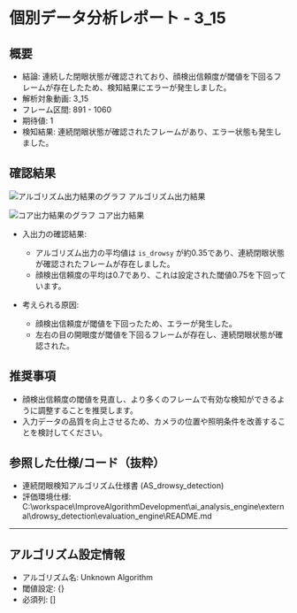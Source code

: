 # 個別データ分析レポート - 3_15

## 概要

- 結論: 連続した閉眼状態が確認されており、顔検出信頼度が閾値を下回るフレームが存在したため、検知結果にエラーが発生しました。
- 解析対象動画: 3_15
- フレーム区間: 891 - 1060
- 期待値: 1
- 検知結果: 連続閉眼状態が確認されたフレームがあり、エラー状態も発生しました。

## 確認結果

![アルゴリズム出力結果のグラフ](../images/3_15/core_output_plot.png)
アルゴリズム出力結果

![コア出力結果のグラフ](../images/3_15/core_output_plot.png)
コア出力結果

- 入出力の確認結果: 
  - アルゴリズム出力の平均値は `is_drowsy` が約0.35であり、連続閉眼状態が確認されたフレームが存在しました。
  - 顔検出信頼度の平均は0.7であり、これは設定された閾値0.75を下回っています。

- 考えられる原因:
  - 顔検出信頼度が閾値を下回ったため、エラーが発生した。
  - 左右の目の開眼度が閾値を下回るフレームが存在し、連続閉眼状態が確認された。

## 推奨事項

- 顔検出信頼度の閾値を見直し、より多くのフレームで有効な検知ができるように調整することを推奨します。
- 入力データの品質を向上させるため、カメラの位置や照明条件を改善することを検討してください。

## 参照した仕様/コード（抜粋）
- 連続閉眼検知アルゴリズム仕様書 (AS_drowsy_detection)
- 評価環境仕様: C:\workspace\ImproveAlgorithmDevelopment\ai_analysis_engine\external\drowsy_detection\evaluation_engine\README.md

---

## アルゴリズム設定情報
- アルゴリズム名: Unknown Algorithm
- 閾値設定: {}
- 必須列: []
